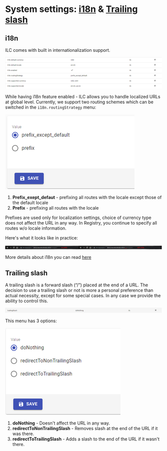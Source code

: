 # System settings: [i18n](#i18n) & [Trailing slash](#trailing-slash)

## i18n

ILC comes with built in internationalization support.

![i18n screenshot](../assets/routes/i18n.png)

While having i18n feature enabled - ILC allows you to handle localized URLs at global level. Currently, we support two routing schemes which can be switched in the `i18n.routingStrategy` menu:

![i18n routing strategy](../assets/routes/i18n-settings.png)

 1. **Prefix_exept_defaut** - prefixing all routes with the locale except those of the default locale
 2. **Prefix** - prefixing all routes with the locale

Prefixes are used only for localization settings, choice of currency type does not affect the URL in any way. In Registry, you continue to specify all routes w/o locale information.

Here's what it looks like in practice:

![i18n language prefix example](../assets/routes/language-prefix.png)

More details about i18n you can read [here](../i18n.md)

## Trailing slash

A trailing slash is a forward slash (“/”) placed at the end of a URL.
The decision to use a trailing slash or not is more a personal preference than actual necessity, except for some special cases. In any case we provide the ability to control this.

![Trailing slash](../assets/routes/trailing-slash.png)

This menu has 3 options:

 ![Trailing slash settings](../assets/routes/trailing-slash-settings.png)

 1. **doNothing** - Doesn't affect the URL in any way.
 2. **redirectToNonTrailingSlash** - Removes slash at the end of the URL if it was there.
 3. **redirectToTrailingSlash** - Adds a slash to the end of the URL if it wasn't there.
